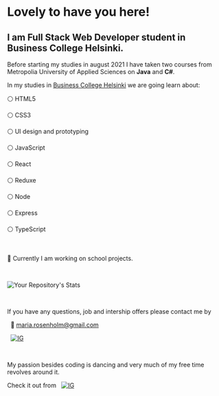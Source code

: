# Lovely to have you here!


## **I am Full Stack Web Developer student** in Business College Helsinki.

Before starting my studies in august 2021 I have taken two courses from Metropolia University of Applied Sciences on **Java** and **C#**. 

In my studies in [Business College Helsinki](https://en.bc.fi/qualifications/full-stack-web-developer-program/) we are going learn about: 

:white_circle: HTML5

:white_circle: CSS3

:white_circle: UI design and prototyping

:white_circle: JavaScript

:white_circle: React

:white_circle: Reduxe

:white_circle: Node

:white_circle: Express

:white_circle: TypeScript
&nbsp;

&nbsp;

:school_satchel: Currently I am working on school projects. 
&nbsp;

&nbsp;


![Your Repository's Stats](https://github-readme-stats.vercel.app/api/top-langs/?username=MariaRosenholm&theme=swift)
&nbsp;

&nbsp;

If you have any questions, job and intership offers please contact me by &nbsp;

&nbsp;
 :email: maria.rosenholm@gmail.com  &nbsp;

&nbsp; [![IG](https://img.shields.io/badge/LinkedIn-0077B5?style=for-the-badge&logo=linkedin&logoColor=white)](https://www.linkedin.com/in/mariarosenholm/)
&nbsp;

&nbsp;

My passion besides coding is dancing and very much of my free time revolves around it. 
&nbsp;


Check it out from &nbsp; [![IG](https://img.shields.io/badge/Instagram-E4405F?style=for-the-badge&logo=instagram&logoColor=white)](https://www.instagram.com/m1ss.maria/)
